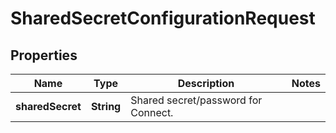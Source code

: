 

# SharedSecretConfigurationRequest

## Properties

Name | Type | Description | Notes
------------ | ------------- | ------------- | -------------
**sharedSecret** | **String** | Shared secret/password for Connect. | 



